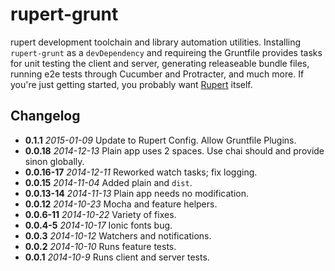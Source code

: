 rupert-grunt
=================

rupert development toolchain and library automation utilities. Installing `rupert-grunt` as a `devDependency` and requireing the Gruntfile provides tasks for unit testing the client and server, generating releaseable bundle files, running e2e tests through Cucumber and Protracter, and much more. If you're just getting started, you probably want [Rupert](https://github.com/RupertJS/rupert#rupert) itself.

## Changelog

* **0.1.1** *2015-01-09* Update to Rupert Config. Allow Gruntfile Plugins.
* **0.0.18** *2014-12-13* Plain app uses 2 spaces. Use chai should and provide sinon globally.
* **0.0.16-17** *2014-12-11* Reworked watch tasks; fix logging.
* **0.0.15** *2014-11-04* Added plain and `dist`.
* **0.0.13-14** *2014-11-13* Plain app needs no modification.
* **0.0.12** *2014-10-23* Mocha and feature helpers.
* **0.0.6-11** *2014-10-22* Variety of fixes.
* **0.0.4-5** *2014-10-17* Ionic fonts bug.
* **0.0.3** *2014-10-12* Watchers and notifications.
* **0.0.2** *2014-10-10* Runs feature tests.
* **0.0.1** *2014-10-9* Runs client and server tests.
